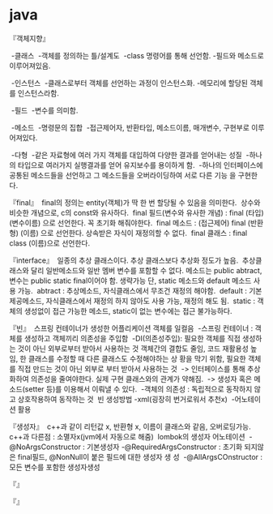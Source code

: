 # java

『객체지향』

​	-클래스
​		  -객체를 정의하는 틀/설계도
​		  -class 명령어를 통해 선언함.
​		  -필드와 메소드로 이루어져있음.

​	-인스턴스
​		  -클래스로부터 객체를 선언하는 과정이 인스턴스화.
​		  -메모리에 할당된 객체를 인스턴스라함.

​	-필드
​		  -변수를 의미함.

​	-메소드
​		  -명령문의 집합
​		  -접근제어자, 반환타입, 메소드이름, 매개변수, 구현부로 이루어져있다.

​	-다형
​		  -같은 자료형에 여러 가지 객체를 대입하여 다양한 결과를 얻어내는 성질
​		  -하나의 타입으로 여러가지 실행결과를 얻어 유지보수를 용이하게 함.
​		  -하나의 인터페이스에 공통된 메소드들을 선언하고 그 메소드들을 오버라이딩하여 서로 다른 기능		을 구현한다.

『final』
​	 final의 정의는 entity(객체)가 딱 한 번 할당될 수 있음을 의미한다.
​	 상수와 비슷한 개념으로, c의 const와 유사하다.
​	 final 필드(변수와 유사한 개념) : final (타입) (변수이름) 으로 선언한다. 꼭 초기화 해줘야한다.
​	 final 메소드 :  (접근제어) final (반환형) (이름) 으로 선언한다. 상속받은 자식이 재정의할 수 없다.
​	 final 클래스 : final class (이름)으로 선언한다. 

『interface』
​	 일종의 추상 클래스이다. 추상 클래스보다 추상화 정도가 높음.
​	 추상클래스와 달리 일반메소드와 일반 멤버 변수를 포함할 수 없다.
​	 메소드는 public abtract, 변수는 public static final이어야 함. 생략가능
​  단,  static 메소드와 default 메소드 사용 가능.
​	 abtract : 추상메소드, 자식클래스에서 무조건 재정의 해야함.
​	 default : 기본제공메소드, 자식클래스에서 재정의 하지 않아도 사용 가능, 재정의 해도 됨.
​	 static : 객체의 생성없이 접근 가능한 메소드, static이 없는 변수에는 접근 불가능하다.

『빈』
​	 스프링 컨테이너가 생성한 어플리케이션 객체를 일컬음
​	  -스프링 컨테이너 : 객체를 생성하고 객체끼리 의존성을 주입함
​	 -DI(의존성주입): 필요한 객체를 직접 생성하는 것이 아닌 외부로부터 받아서 사용하는 것
​		 객체간의 결합도 줄임, 코드 재활용성 높임, 한 클래스를 수정할 때 다른 클래스도 수정해야하는 상		 황을 막기 위함, 필요한 객체를 직접 만드는 것이 아닌 외부로 부터 받아서 사용하는 것
​		 -> 인터페이스를 통해 추상화하여 의존성을 줄여야한다. 실제 구현 클래스와의 관계가 약해짐.
​		 -> 생성자 혹은 메소드(setter 등)를 이용해서 이뤄낼 수 있다.
​  -객체의 의존성 : 독립적으로 동작하지 않고 상호작용하여 동작하는 것
​	 빈 생성방법
​		-xml(굉장히 번거로워서 추천x)
​		-어노테이션 활용

『생성자』
​	 c++과 같이 리턴값 x, 반환형 x, 이름이 클래스와 같음, 오버로딩가능.
​	 c++과 다른점 : 소멸자x(jvm에서 자동으로 해줌)
​	 lombok의 생성자 어노테이션 
​	 -@NoArgsConstructor : 기본생성자
​	 -@RequiredArgsConstructor : 초기화 되지않은 final필드, @NonNull이 붙은 필드에 대한 생성자 생	  성
​	 -@AllArgsCOnstructor : 모든 변수를 포함한 생성자생성

『』

『』
